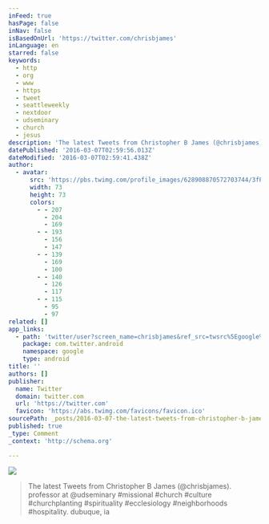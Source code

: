 ```yaml
---
inFeed: true
hasPage: false
inNav: false
isBasedOnUrl: 'https://twitter.com/chrisbjames'
inLanguage: en
starred: false
keywords:
  - http
  - org
  - www
  - https
  - tweet
  - seattleweekly
  - nextdoor
  - udseminary
  - church
  - jesus
description: 'The latest Tweets from Christopher B James (@chrisbjames). professor at @udseminary #missional #church #culture #churchplanting #spirituality #ecclesiology #neighborhoods #hospitality. dubuque, ia'
datePublished: '2016-03-07T02:59:56.013Z'
dateModified: '2016-03-07T02:59:41.438Z'
author:
  - avatar:
      src: 'https://pbs.twimg.com/profile_images/628908870572703744/3fPMv26W_bigger.jpg'
      width: 73
      height: 73
      colors:
        - - 207
          - 204
          - 169
        - - 193
          - 156
          - 147
        - - 139
          - 169
          - 100
        - - 140
          - 126
          - 117
        - - 115
          - 95
          - 97
related: []
app_links:
  - path: 'twitter/user?screen_name=chrisbjames&ref_src=twsrc%5Egoogle%7Ctwcamp%5Eandroidseo%7Ctwgr%5Eprofile'
    package: com.twitter.android
    namespace: google
    type: android
title: ''
authors: []
publisher:
  name: Twitter
  domain: twitter.com
  url: 'https://twitter.com'
  favicon: 'https://abs.twimg.com/favicons/favicon.ico'
sourcePath: _posts/2016-03-07-the-latest-tweets-from-christopher-b-james-chrisbjames-p.md
published: true
_type: Comment
_context: 'http://schema.org'

---
```

![](https://the-grid-user-content.s3-us-west-2.amazonaws.com/f2ff9653-be2a-43e8-83fc-deb009b14e28.jpg)

> The latest Tweets from Christopher B James &lpar;&commat;chrisbjames&rpar;&period; professor at &commat;udseminary &num;missional &num;church &num;culture &num;churchplanting &num;spirituality &num;ecclesiology &num;neighborhoods &num;hospitality&period; dubuque&comma; ia